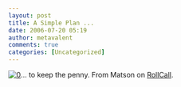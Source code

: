 ```yaml
---
layout: post
title: A Simple Plan ...
date: 2006-07-20 05:19
author: metavalent
comments: true
categories: [Uncategorized]
---
```

<!--Lead Photo --><a href="http://www.rollcall.com/images_rollcall_acm/matsonsml072006.jpg"><img src="http://img147.imageshack.us/img147/1476/matsonsml072006so7.jpg" border="0" alt="0" /></a><!-- Commentary -->... to keep the penny.  From Matson on <a href="http://www.rollcall.com/">RollCall</a>.
